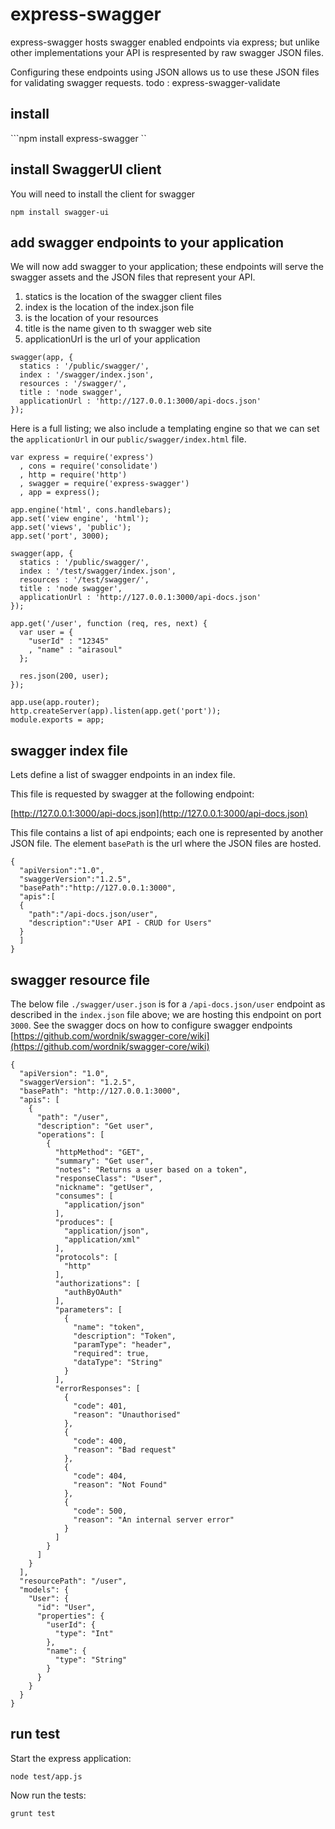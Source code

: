 express-swagger
==================

express-swagger hosts swagger enabled endpoints via express; but unlike other implementations your API is respresented by raw swagger JSON files.

Configuring these endpoints using JSON allows us to use these JSON files for validating swagger requests. todo : express-swagger-validate


## install

```npm install express-swagger ``


## install SwaggerUI client
You will need to install the client for swagger

```npm install swagger-ui ```


## add swagger endpoints to your application
We will now add swagger to your application; these endpoints will serve the swagger assets and the JSON files that represent your API.

1. statics is the location of the swagger client files
2. index is the location of the index.json file
3. is the location of your resources
4. title is the name given to th swagger web site
5. applicationUrl is the url of your application
 
```
swagger(app, {
  statics : '/public/swagger/', 
  index : '/swagger/index.json', 
  resources : '/swagger/', 
  title : 'node swagger', 
  applicationUrl : 'http://127.0.0.1:3000/api-docs.json' 
});
```


Here is a full listing; we also include a templating engine so that we can set the ```applicationUrl``` in our ```public/swagger/index.html``` file.      

```
var express = require('express')
  , cons = require('consolidate')
  , http = require('http')
  , swagger = require('express-swagger')
  , app = express();

app.engine('html', cons.handlebars);
app.set('view engine', 'html');
app.set('views', 'public');
app.set('port', 3000);

swagger(app, {
  statics : '/public/swagger/', 
  index : '/test/swagger/index.json', 
  resources : '/test/swagger/', 
  title : 'node swagger', 
  applicationUrl : 'http://127.0.0.1:3000/api-docs.json' 
});

app.get('/user', function (req, res, next) {
  var user = {
    "userId" : "12345"
    , "name" : "airasoul"
  };

  res.json(200, user);
});

app.use(app.router);
http.createServer(app).listen(app.get('port'));
module.exports = app;

```


## swagger index file

Lets define a list of swagger endpoints in an index file.

This file is requested by swagger at the following endpoint:

[http://127.0.0.1:3000/api-docs.json](http://127.0.0.1:3000/api-docs.json)

This file contains a list of api endpoints; each one is represented by another JSON file.  The element ```basePath``` is the url where the JSON files are hosted.

```
{
  "apiVersion":"1.0",
  "swaggerVersion":"1.2.5",
  "basePath":"http://127.0.0.1:3000",
  "apis":[
  {
    "path":"/api-docs.json/user",
    "description":"User API - CRUD for Users"
  }
  ]
}
```

## swagger resource file

The below file ```./swagger/user.json``` is for a ```/api-docs.json/user``` endpoint as described in the ```index.json``` file above; we are hosting this endpoint on port ```3000```.  See the swagger docs on how to configure swagger endpoints [https://github.com/wordnik/swagger-core/wiki](https://github.com/wordnik/swagger-core/wiki)

```
{
  "apiVersion": "1.0",
  "swaggerVersion": "1.2.5",
  "basePath": "http://127.0.0.1:3000",
  "apis": [
    {
      "path": "/user",
      "description": "Get user",
      "operations": [
        {
          "httpMethod": "GET",
          "summary": "Get user",
          "notes": "Returns a user based on a token",
          "responseClass": "User",
          "nickname": "getUser",
          "consumes": [
            "application/json"
          ],
          "produces": [
            "application/json",
            "application/xml"
          ],
          "protocols": [
            "http"
          ],
          "authorizations": [
            "authByOAuth"
          ],
          "parameters": [
            {
              "name": "token",
              "description": "Token",
              "paramType": "header",
              "required": true,
              "dataType": "String"
            }
          ],
          "errorResponses": [
            {
              "code": 401,
              "reason": "Unauthorised"
            },
            {
              "code": 400,
              "reason": "Bad request"
            },
            {
              "code": 404,
              "reason": "Not Found"
            },
            {
              "code": 500,
              "reason": "An internal server error"
            }
          ]
        }
      ]
    }
  ],
  "resourcePath": "/user",
  "models": {
    "User": {
      "id": "User",
      "properties": {
        "userId": {
          "type": "Int"
        },
        "name": {
          "type": "String"
        }
      }
    }
  }
}
```


## run test
Start the express application:

```node test/app.js```

Now run the tests:

```grunt test```
